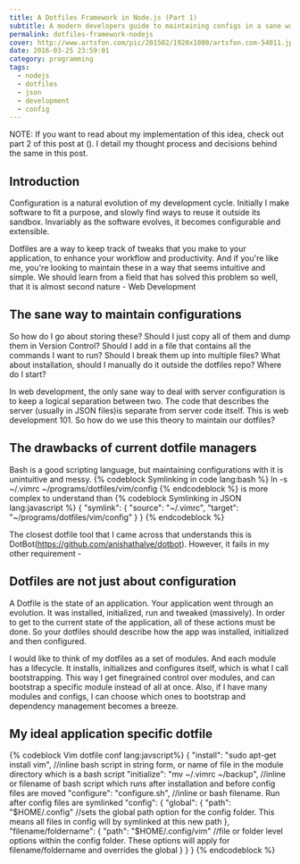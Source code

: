 ```yaml
---
title: A Dotfiles Framework in Node.js (Part 1)
subtitle: A modern developers guide to maintaining configs in a sane way
permalink: dotfiles-framework-nodejs
cover: http://www.artsfon.com/pic/201502/1920x1080/artsfon.com-54011.jpg
date: 2016-03-25 23:59:01
category: programming
tags: 
  - nodejs
  - dotfiles
  - json
  - development
  - config
---
```

NOTE: If you want to read about my implementation of this idea, check out part 2 of this post at (). I detail my thought process and decisions behind the same in this post.

## Introduction
Configuration is a natural evolution of my development cycle. Initially I make software to fit a purpose, and slowly find ways to reuse it outside its sandbox. Invariably as the software evolves, it becomes configurable and extensible.

Dotfiles are a way to keep track of tweaks that you make to your application, to enhance your workflow and productivity. And if you're like me, you're looking to maintain these in a way that seems intuitive and simple. We should learn from a field that has solved this problem so well, that it is almost second nature - Web Development

## The sane way to maintain configurations
So how do I go about storing these? Should I just copy all of them and dump them in Version Control? Should I add in a file that contains all the commands I want to run? Should I break them up into multiple files? What about installation, should I manually do it outside the dotfiles repo? Where do I start?

In web development, the only sane way to deal with server configuration is to keep a logical separation between two. The code that describes the server (usually in JSON files)is separate from server code itself. This is web development 101. So how do we use this theory to maintain our dotfiles?

## The drawbacks of current dotfile managers
Bash is a good scripting language, but maintaining configurations with it is unintuitive and messy.
{% codeblock Symlinking in code lang:bash %}
  ln -s ~/.vimrc ~/programs/dotfiles/vim/config
{% endcodeblock %}
is more complex to understand than
{% codeblock Symlinking in JSON lang:javascript %}
{
  "symlink": {
    "source": "~/.vimrc",
    "target": "~/programs/dotfiles/vim/config"
  }
}
{% endcodeblock %}

The closest dotfile tool that I came across that understands this is DotBot(https://github.com/anishathalye/dotbot). However, it fails in my other requirement -

## Dotfiles are not just about configuration
A Dotfile is the state of an application. Your application went through an evolution. It was installed, initialized, run and tweaked (massively). In order to get to the current state of the application, all of these actions must be done. So your dotfiles should describe how the app was installed, initialized and then configured.

I would like to think of my dotfiles as a set of modules. And each module has a lifecycle. It installs, initializes and configures itself, which is what I call bootstrapping. This way I get finegrained control over modules, and can bootstrap a specific module instead of all at once. Also, if I have many modules and configs, I can choose which ones to bootstrap and dependency management becomes a breeze.

## My ideal application specific dotfile
{% codeblock Vim dotfile conf lang:javscript%}
{
  "install": "sudo apt-get install vim", //inline bash script in string form, or name of file in the module directory which is a bash script
  "initialize": "mv ~/.vimrc ~/backup", //inline or filename of bash script which runs after installation and before config files are moved
  "configure": "configure.sh", //inline or bash filename. Run after config files are symlinked
  "config": {
    "global": {
      "path": "$HOME/.config" //sets the global path option for the config folder. This means all files in config will by symlinked at this new path
    },
    "filename/foldername": {
      "path": "$HOME/.config/vim" //file or folder level options within the config folder. These options will apply for filename/foldername and overrides the global
    }
  }
}
{% endcodeblock %}
